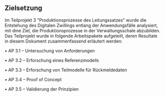 ## Zielsetzung
Im Teilprojekt 3 "Produktionsprozesse des Leitungssatzes" wurde die Entstehung des Digitalen Zwillings entlang der Anwendungsfälle analysiert, mit dme Ziel, die Produktionsprozesse in der Verwaltungsschale abzubilden. Das Teilprojekt wurde in folgende Arbeitspakete aufgeteilt, deren Resultate in diesem Dokument zusammenfassend erläutert werden:

• AP 3.1 – Untersuchung von Anforderungen

• AP 3.2 – Erforschung eines Referenzmodells

• AP 3.3 – Erforschung von Teilmodelle für Rückmeldedaten

• AP 3.4 – Proof of Concept

• AP 3.5 – Validierung der Prinzipien

